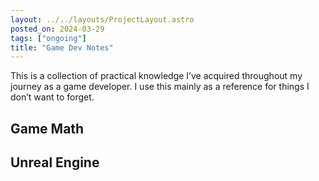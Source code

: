 ```yaml
---
layout: ../../layouts/ProjectLayout.astro
posted_on: 2024-03-29
tags: ["ongoing"]
title: "Game Dev Notes"
---
```


This is a collection of practical knowledge I’ve acquired throughout my journey as a game developer.
I use this mainly as a reference for things I don’t want to forget.

## Game Math

## Unreal Engine
